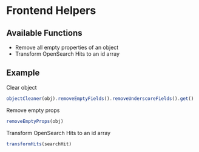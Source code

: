 # Frontend Helpers

## Available Functions
- Remove all empty properties of an object
- Transform OpenSearch Hits to an id array

## Example

Clear object
```javascript
objectCleaner(obj).removeEmptyFields().removeUnderscoreFields().get()
```

Remove empty props
```javascript
removeEmptyProps(obj)
```

Transform OpenSearch Hits to an id array
```javascript
transformHits(searchHit)
```